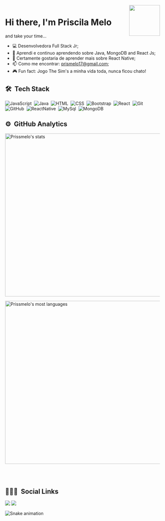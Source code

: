 <img align="right" height="100em" src="https://picrew.me/image_maker/626197/complete?cd=AnWmvvUWXm"/>

<h1 align="left">Hi there, I'm Priscila Melo</h1>


and take your time...
- 💻 Desenvolvedora Full Stack Jr;
- 👾 Aprendi e continuo aprendendo sobre Java, MongoDB and React Js;
- 🌱 Certamente gostaria de aprender mais sobre  React Native;
- 📫 Como me encontrar: prismelo17@gmail.com;
- 🎮 Fun fact: Jogo The Sim's a minha vida toda, nunca ficou chato!





## 🛠 &nbsp;Tech Stack

![JavaScript](https://img.shields.io/badge/-JavaScript-05122A?style=for-the-badge&logo=javascript)&nbsp;
![Java](https://img.shields.io/badge/-Java-05122A?style=for-the-badge&logo=java)&nbsp;
![HTML](https://img.shields.io/badge/-HTML-05122A?style=for-the-badge&logo=HTML5)&nbsp;
![CSS](https://img.shields.io/badge/-CSS-05122A?style=for-the-badge&logo=CSS3&logoColor=1572B6)&nbsp;
![Bootstrap](https://img.shields.io/badge/-Bootstrap-05122A?style=for-the-badge&logo=bootstrap)&nbsp;
![React](https://img.shields.io/badge/-React-05122A?style=for-the-badge&logo=react)&nbsp;
![Git](https://img.shields.io/badge/-Git-05122A?style=for-the-badge&logo=git)&nbsp;
![GitHub](https://img.shields.io/badge/-GitHub-05122A?style=for-the-badge&logo=github)&nbsp;
![ReactNative](https://img.shields.io/badge/-ReactNative-05122A?style=for-the-badge&logo=react)&nbsp;
![MySql](https://img.shields.io/badge/-MySql-05122A?style=for-the-badge&logo=mysql)&nbsp;
![MongoDB](https://img.shields.io/badge/-MongoDB-05122A?style=for-the-badge&logo=mongodb)&nbsp;



## ⚙️ &nbsp;GitHub Analytics

<p align="left" >
<img width="530em" src="https://github-readme-stats.vercel.app/api?username=Prissmelo&show_icons=true&theme=vision-friendly-dark" alt="Prissmelo's stats"/>
 </p>
 <p aling="right">
<img width="530em" src="https://github-readme-stats.vercel.app/api/top-langs/?username=Prissmelo&layout=compact&theme=vision-friendly-dark" alt="Prissmelo's most languages"/>
</p>

<br><br>





## 👩🏽‍🦱 &nbsp;Social Links


<div> 

  <a href = "mailto:cprismelo17@gmail.com"><img src="https://img.shields.io/badge/-Gmail-%23333?style=for-the-badge&logo=gmail&logoColor=white" target="_blank"></a>
  <a href="https://www.linkedin.com/in/priscila-melo-3b0b05199" target="_blank"><img src="https://img.shields.io/badge/-LinkedIn-%230077B5?style=for-the-badge&logo=linkedin&logoColor=white" target="_blank"></a> 
 
  ![Snake animation](https://github.com/Prissmelo/Prissmelo/blob/output/github-contribution-grid-snake.svg)
 
</div>

